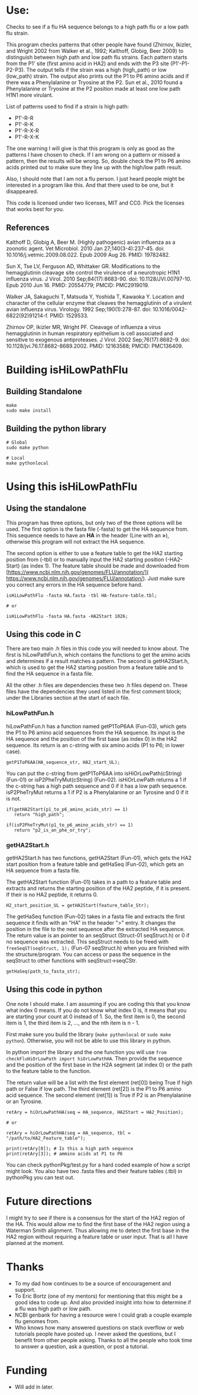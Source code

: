 # Use:

Checks to see if a flu HA sequence belongs to a high path
  flu or a low path flu strain.

This program checks patterns that other people have found
  (Zhirnov, Ikizler, and Wright 2002 from
   Walker et al., 1992; Kalthoff, Globig, Beer 2009) to
  distinguish between high path and low path flu strains.
  Each pattern starts from the P1' site (first amino acid
  in HA2) and ends with the P3 site (P1'-P1-P2-P3). The
  output tells if the strain was a high (high_path) or low
  (low_path) strain. The output also prints out the P1 to
  P6 amino acids and if there was a Phenylalanine or
  Tryosine at the P2. Sun et al., 2010 found a
  Phenylalanine or Tryosine at the P2 position made at
  least one low path H1N1 more virulant.

List of patterns used to find if a strain is high path:

- P1'-R-R
- P1'-R-K
- P1'-R-X-R
- P1'-R-X-K

The one warning I will give is that this program is only as
  good as the patterns I have chosen to check. If I am
  wrong on a pattern or missed a pattern, then the results
  will be wrong. So, double check the P1 to P6 amino acids
  printed out to make sure they line up with the high/low
  path result.

Also, I should note that I am not a flu person. I just
  heard people might be interested in a program like this.
  And that there used to be one, but it disappeared.

This code is licensed under two licenses, MIT and CC0. Pick
  the licenses that works best for you.

## References

Kalthoff D, Globig A, Beer M. (Highly pathogenic) avian
  influenza as a zoonotic agent.  Vet Microbiol.
  2010 Jan 27;140(3-4):237-45.
  doi: 10.1016/j.vetmic.2009.08.022. Epub 2009 Aug 26.
  PMID: 19782482.

Sun X, Tse LV, Ferguson AD, Whittaker GR. Modifications to
  the hemagglutinin cleavage site control the virulence of
  a neurotropic H1N1 influenza virus. J Virol. 2010
  Sep;84(17):8683-90. doi: 10.1128/JVI.00797-10.
  Epub 2010 Jun 16. PMID: 20554779; PMCID: PMC2919019.

Walker JA, Sakaguchi T, Matsuda Y, Yoshida T,
  Kawaoka Y. Location and character of the cellular enzyme
  that cleaves the hemagglutinin of a virulent avian
  influenza virus. Virology. 1992 Sep;190(1):278-87.
  doi: 10.1016/0042-6822(92)91214-f. PMID: 1529533.

Zhirnov OP, Ikizler MR, Wright PF. Cleavage of influenza a
  virus hemagglutinin in human respiratory epithelium is
  cell associated and sensitive to exogenous antiproteases.
  J Virol. 2002 Sep;76(17):8682-9.
  doi: 10.1128/jvi.76.17.8682-8689.2002.
  PMID: 12163588; PMCID: PMC136409.

# Building isHiLowPathFlu

## Building Standalone

```
make
sudo make install
```

## Building the python library

```
# Global
sudo make python

# Local
make pythonlocal
```

# Using this isHiLowPathFlu

## Using the standalone

This program has three options, but only two of the three
  options will be used. The first option is the fasta file
  (-fasta) to get the HA sequence from. This sequence needs
  to have an **HA** in the header (Line with an **>**),
  otherwise this program will not extract the HA sequence.

The second option is either to use a feature table to get
  the HA2 starting position from (-tbl) or to manually
  input the HA2 starting position (-HA2-Start)
  (as index 1). The feature table should be made and
  downloaded from 
  [https://www.ncbi.nlm.nih.gov/genomes/FLU/annotation/](
   https://www.ncbi.nlm.nih.gov/genomes/FLU/annotation/).
  Just make sure you correct any errors in the HA sequence
  before hand.

```
isHiLowPathFlu -fasta HA.fasta -tbl HA-feature-table.tbl;

# or

isHiLowPathFlu -fasta HA.fasta -HA2Start 1026;
```

## Using this code in C

There are two main .h files in this code you will needed
  to know about. The first is hiLowPathFun.h, which
  contains the functions to get the amino acids and
  determines if a result matches a pattern. The second is
  getHA2Start.h, which is used to get the HA2 starting
  position from a feature table and to find the HA sequence
  in a fasta file.

All the other .h files are dependencies these two .h files
  depend on. These files have the dependencies they used
  listed in the first comment block; under the Libraries
  section at the start of each file.

### hiLowPathFun.h

hiLowPathFun.h has a function named getP1ToP6AA (Fun-03),
  which gets the P1 to P6 amino acid sequences from the HA
  sequence. Its input is the HA sequence and the position
  of the first base (as index 0) in the HA2 sequence. Its
  return is an c-string with six amino acids (P1 to P6; in
  lower case).

  `getP1ToP6AA(HA_sequence_str, HA2_start_UL);`

You can put the c-string from getP1ToP6AA into
  isHiOrLowPath(cString) (Fun-01) or isP2PheTryMut(cString)
  (Fun-02). isHiOrLowPath returns a 1 if the c-string has
  a high path sequence and 0 if it has a low path sequence.
  isP2PheTryMut returns a 1 if P2 is a Phenylalanine or an
  Tyrosine and 0 if it is not.

  ```
  if(getHA2Start(p1_to_p6_amino_acids_str) == 1)
     return "high_path";

  if(isP2PheTryMut(p1_to_p6_amino_acids_str) == 1)
     return "p2_is_an_phe_or_try";
  ```

### getHA2Start.h

getHA2Start.h has two functions, getHA2Start (Fun-01),
  which gets the HA2 start position from a feature table
  and getHaSeq (Fun-02), which gets an HA sequence from
  a fasta file.

The getHA2Start function (Fun-01) takes in a path to a
  feature table and extracts and returns the starting
  position of the HA2 peptide, if it is present. If their
  is no HA2 peptide, it returns 0.

  `H2_start_position_UL = getHA2Start(feature_table_Str);`
   
The getHaSeq function (Fun-02) takes in a fasta file and
  extracts the first sequence it finds with an "HA" in the
  header ">" entry. It changes the position in the file
  to the next sequence after the extracted HA sequence.
  The return value is an pointer to an seqStruct
  (Struct-01 seqStruct.h) or 0 if no sequence was
  extracted. This seqStruct needs to be freed with
  `freeSeqST(seqStruct, 1);` (Fun-07 seqStruct.h) when you
  are finished with the structure/program. You can access
  or pass the sequence in the seqStruct to other functions
  with seqStruct->seqCStr.

  `getHaSeq(path_to_fasta_str);`

## Using this code in python

One note I should make. I am assuming if you are coding
  this that you know what index 0 means. If you do not
  know what index 0 is, it means that you are starting your
  count at 0 instead of 1. So, the first item is 0, the
  second item is 1, the third item is 2, ..., and the nth
  item is n - 1.

First make sure you build the library (`make pythonlocal`
  or `sudo make python`). Otherwise, you will not be able
  to use this library in python.

In python import the library and the one function you will
  use `from checkFluHiOrLowPath import hiOrLowPathHA`. Then
  provide the sequence and the position of the first base
  in the H2A segment (at index 0) or the path to the
  feature table to the function.

The return value will be a list with the first element
  (ret[0]) being True if high path or False if low path.
  The third element (ret[2]) is the P1 to P6 amino acid
  sequence. The second element (ret[1]) is True if P2 is an
  Phenylalanine or an Tyrosine.

```
retAry = hiOrLowPathHA(seq = HA_sequence, HA2Start = HA2_Position);

# or

retAry = hiOrLowPathHA(seq = HA_sequence, tbl = "/path/to/HA2_Feature_table");

print(retAry[0]); # Is this a high path sequence
print(retAry[3]); # ammino acids at P1 to P6
```

You can check pythonPkg/test.py for a hard coded example of
  how a script might look. You also have two .fasta files
  and their feature tables (.tbl) in pythonPkg you can test
  out.

# Future directions

I might try to see if there is a consensus for the start of
  the HA2 region of the HA. This would allow me to find the
  first base of the HA2 region using a Waterman Smith
  alignment. Thus allowing me to detect the first base in
  the HA2 region without requiring a feature table or user
  input. That is all I have planned at the moment.

# Thanks

- To my dad how continues to be a source of encouragement
  and support.
- To Eric Bortz (one of my mentors) for mentioning that
  this might be a good idea to code up. And also provided
  insight into how to determine if a flu was high path or
  low path.
- NCBI genbank for having a resource were I could grab a
  couple example flu genomes from.
- Who knows how many answered questions on stack overflow
  or web tutorials people have posted up. I never asked
  the questions, but I benefit from other people asking.
  Thanks to all the people who took time to answer a
  question, ask a question, or post a tutorial.

# Funding

- Will add in later.
